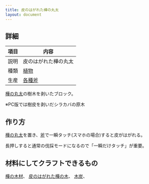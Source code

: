 ```yaml
---
title: 皮のはがれた樺の丸太
layout: document
---
```

## 詳細

|項目|内容|
|---|---|
|説明|皮のはがれた樺の丸太|
|種類|[植物](植物)|
|生産|[各種斧](木の斧)|

[樺の丸太](樺の丸太)の樹木を剥いたブロック。

※PC版では樹皮を剥いだシラカバの原木

## 作り方

[樺の丸太](樺の丸太)を置き、[斧](木の斧)で一瞬タッチ(スマホの場合)すると皮がはがれる。

長押しすると通常の伐採モードになるので「一瞬だけタッチ」が重要。

## 材料にしてクラフトできるもの

[樺の木材](樺の木材)、
[皮のはがれた樺の木](皮のはがれた樺の木)、
[木炭](木炭)、
